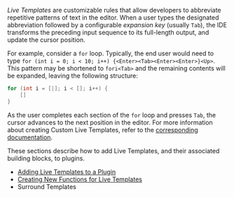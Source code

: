 [//]: # (title: Live Templates)

<!-- Copyright 2000-2022 JetBrains s.r.o. and other contributors. Use of this source code is governed by the Apache 2.0 license that can be found in the LICENSE file. -->

*Live Templates* are customizable rules that allow developers to abbreviate repetitive patterns of text in the editor.
When a user types the designated abbreviation followed by a configurable *expansion key* (usually `Tab`), the IDE transforms the preceding input sequence to its full-length output, and update the cursor position.

For example, consider a `for` loop.
Typically, the end user would need to type `for (int i = 0; i < 10; i++) {<Enter><Tab><Enter><Enter>}<Up>`.
This pattern may be shortened to `fori<Tab>` and the remaining contents will be expanded, leaving the following structure:

```java
for (int i = [|]; i < []; i++) {
    []
}
```

As the user completes each section of the `for` loop and presses `Tab`, the cursor advances to the next position in the editor.
For more information about creating Custom Live Templates, refer to the [corresponding documentation](https://www.jetbrains.com/idea/help/creating-and-editing-live-templates.html).

These sections describe how to add Live Templates, and their associated building blocks, to plugins.
 * [Adding Live Templates to a Plugin](template_support.md)
 * [Creating New Functions for Live Templates](new_macros.md)
 * Surround Templates